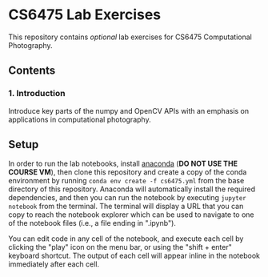 # CS6475 Lab Exercises

This repository contains *optional* lab exercises for CS6475 Computational Photography.

## Contents

### 1. Introduction

Introduce key parts of the numpy and OpenCV APIs with an emphasis on applications in computational photography.


## Setup

In order to run the lab notebooks, install [anaconda]() (**DO NOT USE THE COURSE VM**), then clone this repository and create a copy of the conda environment by running `conda env create -f cs6475.yml` from the base directory of this repository. Anaconda will automatically install the required dependencies, and then you can run the notebook by executing `jupyter notebook` from the terminal. The terminal will display a URL that you can copy to reach the notebook explorer which can be used to navigate to one of the notebook files (i.e., a file ending in ".ipynb").

You can edit code in any cell of the notebook, and execute each cell by clicking the "play" icon on the menu bar, or using the "shift + enter" keyboard shortcut. The output of each cell will appear inline in the notebook immediately after each cell.
